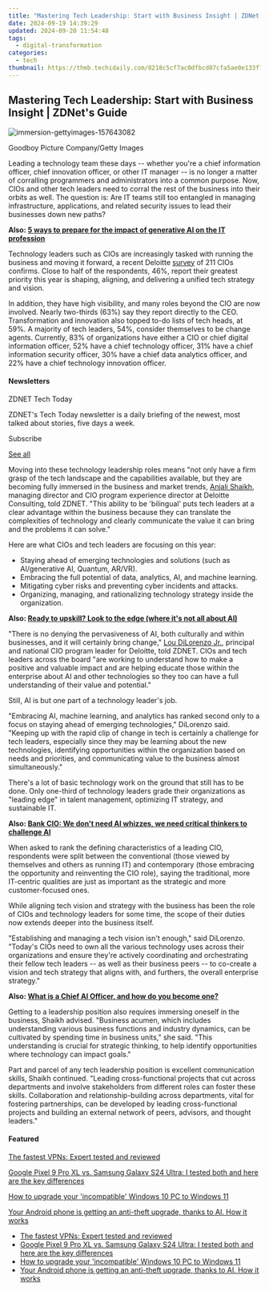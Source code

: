 ```yaml
---
title: "Mastering Tech Leadership: Start with Business Insight | ZDNet's Guide"
date: 2024-09-19 14:39:29
updated: 2024-09-20 11:54:48
tags:
  - digital-transformation
categories:
  - tech
thumbnail: https://thmb.techidaily.com/8218c5cf7ac0dfbcd07cfa5ae0e133f7fb7cb7e5288e10b65d8a8a91b32faf87.jpg
---
```


## Mastering Tech Leadership: Start with Business Insight | ZDNet's Guide

![immersion-gettyimages-157643082](https://www.zdnet.com/a/img/resize/0a217ace943977c59b08bd6769aeefd74cc408d8/2024/06/07/b8088232-5a6e-43bc-abc7-5c179fef5d78/immersion-gettyimages-157643082.jpg?auto=webp&width=1280)

Goodboy Picture Company/Getty Images

Leading a technology team these days -- whether you're a chief information officer, chief innovation officer, or other IT manager -- is no longer a matter of corralling programmers and administrators into a common purpose. Now, CIOs and other tech leaders need to corral the rest of the business into their orbits as well. The question is: Are IT teams still too entangled in managing infrastructure, applications, and related security issues to lead their businesses down new paths? 

**Also: [5 ways to prepare for the impact of generative AI on the IT profession](https://www.zdnet.com/article/5-ways-to-prepare-for-the-impact-of-generative-ai-on-the-it-profession/)**

Technology leaders such as CIOs are increasingly tasked with running the business and moving it forward, a recent Deloitte [survey](https://www.prnewswire.com/news-releases/cio-perspectives-new-deloitte-survey-unveils-technology-leaders-current-priorities-performance-and-competencies-302162591.html?tc=eml%5Fcleartime) of 211 CIOs confirms. Close to half of the respondents, 46%, report their greatest priority this year is shaping, aligning, and delivering a unified tech strategy and vision. 

In addition, they have high visibility, and many roles beyond the CIO are now involved. Nearly two-thirds (63%) say they report directly to the CEO. Transformation and innovation also topped to-do lists of tech heads, at 59%. A majority of tech leaders, 54%, consider themselves to be change agents. Currently, 83% of organizations have either a CIO or chief digital information officer, 52% have a chief technology officer, 31% have a chief information security officer, 30% have a chief data analytics officer, and 22% have a chief technology innovation officer. 

#### Newsletters

ZDNET Tech Today

ZDNET's Tech Today newsletter is a daily briefing of the newest, most talked about stories, five days a week.

 Subscribe

[See all](https://www.zdnet.com/newsletters/)

Moving into these technology leadership roles means "not only have a firm grasp of the tech landscape and the capabilities available, but they are becoming fully immersed in the business and market trends, [Anjali Shaikh](https://www2.deloitte.com/us/en/profiles/anjali-shaikh.html), managing director and CIO program experience director at Deloitte Consulting, told ZDNET. "This ability to be 'bilingual' puts tech leaders at a clear advantage within the business because they can translate the complexities of technology and clearly communicate the value it can bring and the problems it can solve." 

Here are what CIOs and tech leaders are focusing on this year:

* Staying ahead of emerging technologies and solutions (such as AI/generative AI, Quantum, AR/VR).
* Embracing the full potential of data, analytics, AI, and machine learning.
* Mitigating cyber risks and preventing cyber incidents and attacks.
* Organizing, managing, and rationalizing technology strategy inside the organization.

**Also: [Ready to upskill? Look to the edge (where it's not all about AI)](https://www.zdnet.com/article/ready-to-upskill-look-to-the-edge-where-its-not-all-about-ai/)**

"There is no denying the pervasiveness of AI, both culturally and within businesses, and it will certainly bring change," [Lou DiLorenzo Jr.](https://www2.deloitte.com/us/en/profiles/lou-dilorenzo.html), principal and national CIO program leader for Deloitte, told ZDNET. CIOs and tech leaders across the board "are working to understand how to make a positive and valuable impact and are helping educate those within the enterprise about AI and other technologies so they too can have a full understanding of their value and potential." 

Still, AI is but one part of a technology leader's job. 

"Embracing AI, machine learning, and analytics has ranked second only to a focus on staying ahead of emerging technologies," DiLorenzo said. "Keeping up with the rapid clip of change in tech is certainly a challenge for tech leaders, especially since they may be learning about the new technologies, identifying opportunities within the organization based on needs and priorities, and communicating value to the business almost simultaneously."

There's a lot of basic technology work on the ground that still has to be done. Only one-third of technology leaders grade their organizations as "leading edge" in talent management, optimizing IT strategy, and sustainable IT. 

**Also: [Bank CIO: We don't need AI whizzes, we need critical thinkers to challenge AI](https://www.zdnet.com/article/bank-cio-we-dont-need-ai-pros-we-need-critical-thinkers-to-challenge-ai/)**

When asked to rank the defining characteristics of a leading CIO, respondents were split between the conventional (those viewed by themselves and others as running IT) and contemporary (those embracing the opportunity and reinventing the CIO role), saying the traditional, more IT-centric qualities are just as important as the strategic and more customer-focused ones. 

While aligning tech vision and strategy with the business has been the role of CIOs and technology leaders for some time, the scope of their duties now extends deeper into the business itself. 

"Establishing and managing a tech vision isn't enough," said DiLorenzo. "Today's CIOs need to own all the various technology uses across their organizations and ensure they're actively coordinating and orchestrating their fellow tech leaders -- as well as their business peers -- to co-create a vision and tech strategy that aligns with, and furthers, the overall enterprise strategy."

**Also: [What is a Chief AI Officer, and how do you become one?](https://www.zdnet.com/article/what-is-a-chief-ai-officer-and-how-do-you-become-one/)**

Getting to a leadership position also requires immersing oneself in the business, Shaikh advised. "Business acumen, which includes understanding various business functions and industry dynamics, can be cultivated by spending time in business units," she said. "This understanding is crucial for strategic thinking, to help identify opportunities where technology can impact goals."

Part and parcel of any tech leadership position is excellent communication skills, Shaikh continued. "Leading cross-functional projects that cut across departments and involve stakeholders from different roles can foster these skills. Collaboration and relationship-building across departments, vital for fostering partnerships, can be developed by leading cross-functional projects and building an external network of peers, advisors, and thought leaders."

#### Featured

[The fastest VPNs: Expert tested and reviewed](https://www.zdnet.com/article/fastest-vpn/ "The fastest VPNs: Expert tested and reviewed")

[Google Pixel 9 Pro XL vs. Samsung Galaxy S24 Ultra: I tested both and here are the key differences](https://www.zdnet.com/article/google-pixel-9-pro-xl-vs-samsung-galaxy-s24-ultra/ "Google Pixel 9 Pro XL vs. Samsung Galaxy S24 Ultra: I tested both and here are the key differences")

[How to upgrade your 'incompatible' Windows 10 PC to Windows 11](https://www.zdnet.com/article/how-to-upgrade-your-incompatible-windows-10-pc-to-windows-11/ "How to upgrade your 'incompatible' Windows 10 PC to Windows 11")

[Your Android phone is getting an anti-theft upgrade, thanks to AI. How it works](https://www.zdnet.com/article/your-android-phone-is-getting-an-anti-theft-upgrade-thanks-to-ai-how-it-works/ "Your Android phone is getting an anti-theft upgrade, thanks to AI. How it works")

* [The fastest VPNs: Expert tested and reviewed](https://www.zdnet.com/article/fastest-vpn/ "The fastest VPNs: Expert tested and reviewed")
* [Google Pixel 9 Pro XL vs. Samsung Galaxy S24 Ultra: I tested both and here are the key differences](https://www.zdnet.com/article/google-pixel-9-pro-xl-vs-samsung-galaxy-s24-ultra/ "Google Pixel 9 Pro XL vs. Samsung Galaxy S24 Ultra: I tested both and here are the key differences")
* [How to upgrade your 'incompatible' Windows 10 PC to Windows 11](https://www.zdnet.com/article/how-to-upgrade-your-incompatible-windows-10-pc-to-windows-11/ "How to upgrade your 'incompatible' Windows 10 PC to Windows 11")
* [Your Android phone is getting an anti-theft upgrade, thanks to AI. How it works](https://www.zdnet.com/article/your-android-phone-is-getting-an-anti-theft-upgrade-thanks-to-ai-how-it-works/ "Your Android phone is getting an anti-theft upgrade, thanks to AI. How it works")

<ins class="adsbygoogle"
     style="display:block"
     data-ad-format="autorelaxed"
     data-ad-client="ca-pub-7571918770474297"
     data-ad-slot="1223367746"></ins>



<ins class="adsbygoogle"
     style="display:block"
     data-ad-client="ca-pub-7571918770474297"
     data-ad-slot="8358498916"
     data-ad-format="auto"
     data-full-width-responsive="true"></ins>
